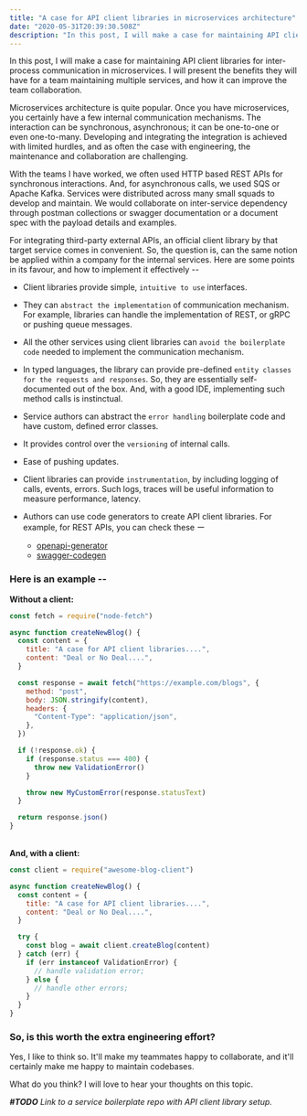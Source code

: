 ```yaml
---
title: "A case for API client libraries in microservices architecture"
date: "2020-05-31T20:39:30.508Z"
description: "In this post, I will make a case for maintaining API client libraries for inter-process communication in microservices. I will present the benefits they will have for a team maintaining multiple services, and how it can improve the team collaboration."
---
```


In this post, I will make a case for maintaining API client libraries for inter-process communication in microservices. I will present the benefits they will have for a team maintaining multiple services, and how it can improve the team collaboration.

Microservices architecture is quite popular. Once you have microservices, you certainly have a few internal communication mechanisms. The interaction can be synchronous, asynchronous; it can be one-to-one or even one-to-many. Developing and integrating the integration is achieved with limited hurdles, and as often the case with engineering, the maintenance and collaboration are challenging.

With the teams I have worked, we often used HTTP based REST APIs for synchronous interactions. And, for asynchronous calls, we used SQS or Apache Kafka. Services were distributed across many small squads to develop and maintain. We would collaborate on inter-service dependency through postman collections or swagger documentation or a document spec with the payload details and examples.

For integrating third-party external APIs, an official client library by that target service comes in convenient. So, the question is, can the same notion be applied within a company for the internal services. Here are some points in its favour, and how to implement it effectively --

- Client libraries provide simple, `intuitive to use` interfaces.

- They can `abstract the implementation` of communication mechanism.
  For example, libraries can handle the implementation of REST, or gRPC or pushing queue messages.

- All the other services using client libraries can `avoid the boilerplate code` needed to implement the communication mechanism.

- In typed languages, the library can provide pre-defined `entity classes for the requests and responses`. So, they are essentially self-documented out of the box. And, with a good IDE, implementing such method calls is instinctual.

- Service authors can abstract the `error handling` boilerplate code and have custom, defined error classes.

- It provides control over the `versioning` of internal calls.

- Ease of pushing updates.

- Client libraries can provide `instrumentation`, by including logging of calls, events, errors. Such logs, traces will be useful information to measure performance, latency.

- Authors can use code generators to create API client libraries.
  For example, for REST APIs, you can check these ー
  - [openapi-generator](https://github.com/OpenAPITools/openapi-generator)
  - [swagger-codegen](https://github.com/swagger-api/swagger-codegen)

### Here is an example --

**Without a client:**

```javascript
const fetch = require("node-fetch")

async function createNewBlog() {
  const content = {
    title: "A case for API client libraries....",
    content: "Deal or No Deal....",
  }

  const response = await fetch("https://example.com/blogs", {
    method: "post",
    body: JSON.stringify(content),
    headers: {
      "Content-Type": "application/json",
    },
  })

  if (!response.ok) {
    if (response.status === 400) {
      throw new ValidationError()
    }

    throw new MyCustomError(response.statusText)
  }

  return response.json()
}
```

\
**And, with a client:**

```javascript
const client = require("awesome-blog-client")

async function createNewBlog() {
  const content = {
    title: "A case for API client libraries....",
    content: "Deal or No Deal....",
  }

  try {
    const blog = await client.createBlog(content)
  } catch (err) {
    if (err instanceof ValidationError) {
      // handle validation error;
    } else {
      // handle other errors;
    }
  }
}
```

### So, is this worth the extra engineering effort?

Yes, I like to think so. It'll make my teammates happy to collaborate, and it'll certainly make me happy to maintain codebases.

What do you think? I will love to hear your thoughts on this topic.

_**#TODO** Link to a service boilerplate repo with API client library setup._
